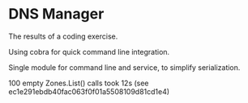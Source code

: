 # DNS Manager

The results of a coding exercise.

Using cobra for quick command line integration.

Single module for command line and service, to simplify serialization.

100 empty Zones.List() calls took 12s
(see ec1e291ebdb40fac063f0f01a5508109d81cd1e4)
